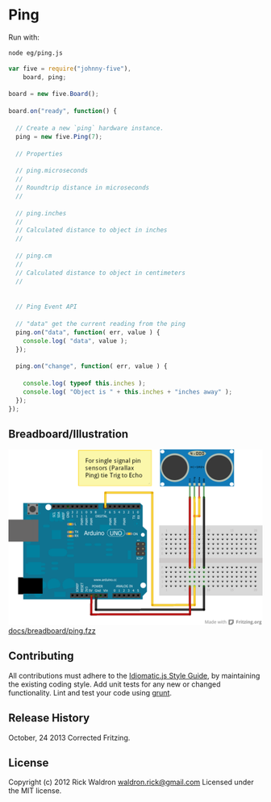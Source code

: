 # Ping

Run with:
```bash
node eg/ping.js
```


```javascript
var five = require("johnny-five"),
    board, ping;

board = new five.Board();

board.on("ready", function() {

  // Create a new `ping` hardware instance.
  ping = new five.Ping(7);

  // Properties

  // ping.microseconds
  //
  // Roundtrip distance in microseconds
  //

  // ping.inches
  //
  // Calculated distance to object in inches
  //

  // ping.cm
  //
  // Calculated distance to object in centimeters
  //


  // Ping Event API

  // "data" get the current reading from the ping
  ping.on("data", function( err, value ) {
    console.log( "data", value );
  });

  ping.on("change", function( err, value ) {

    console.log( typeof this.inches );
    console.log( "Object is " + this.inches + "inches away" );
  });
});

```


## Breadboard/Illustration


![docs/breadboard/ping.png](breadboard/ping.png)
[docs/breadboard/ping.fzz](breadboard/ping.fzz)









## Contributing
All contributions must adhere to the [Idiomatic.js Style Guide](https://github.com/rwldrn/idiomatic.js),
by maintaining the existing coding style. Add unit tests for any new or changed functionality. Lint and test your code using [grunt](https://github.com/cowboy/grunt).

## Release History
October, 24 2013 Corrected Fritzing.

## License
Copyright (c) 2012 Rick Waldron <waldron.rick@gmail.com>
Licensed under the MIT license.
